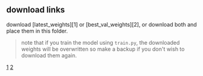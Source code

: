 ## download links

download [latest_weights][1] or [best_val_weights][2], or download both and place them in this folder.

> note that if you train the model using `train.py`, the downloaded weights will be overwritten so make a backup if you don't wish to download them again.

[1](https://drive.google.com/file/d/1-NCdVz9uEGGKnrU5X3kTWbcn7brAIvnN/view?usp=sharing)
[2](https://drive.google.com/file/d/1-RObOnohl6F4JScYIlFzmoojhrY8rFQv/view?usp=sharing)